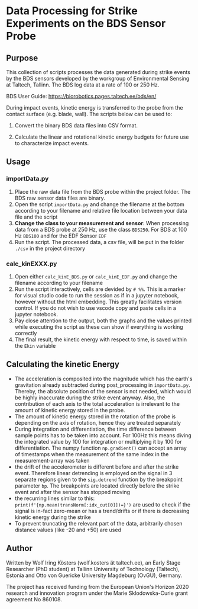 # Data Processing for Strike Experiments on the BDS Sensor Probe

## Purpose

This collection of scripts processes the data generated during strike events by the BDS sensors developed by the workgroup of Environmental Sensing at Taltech, Tallinn. The BDS log data at a rate of 100 or 250 Hz.  

BDS User Guide: https://biorobotics.pages.taltech.ee/bds/en/

During impact events, kinetic energy is transferred to the probe from the contact surface (e.g. blade, wall). The scripts below can be used to:

1) Convert the binary BDS data files into CSV format.

2) Calculate the linear and rotational kinetic energy budgets for future use to characterize impact events.

## Usage

### importData.py

1. Place the raw data file from the BDS probe within the project folder. The BDS raw sensor data files are binary.
2. Open the script `importData.py` and change the filename at the bottom according to your filename and relative file location between your data file and the script
3. **Change the class to your measurement and sensor**: When processing data from a BDS probe at 250 Hz, use the class `BDS250`. For BDS at 100 Hz `BDS100` and for the EDF Sensor `EDF`
4. Run the script. The processed data, a csv file, will be put in the folder `./csv` in the project directory

### calc_kinEXXX.py

1. Open either `calc_kinE_BDS.py` or `calc_kinE_EDF.py` and change the filename according to your filename
2. Run the script interactively, cells are devided by `# %%`. This is a marker for visual studio code to run the session as if in a jupyter notebook, however without the html embedding. This greatly facilitates version control. If you do not wish to use vscode copy and paste cells in a jupyter notebook.
3. Pay close attention to the output, both the graphs and the values printed while executing the script as these can show if everything is working correctly
4. The final result, the kinetic energy with respect to time, is saved within the `Ekin` variable

## Calculating the kinetic Energy

- The acceleration is composited into the magnitude which has the earth's gravitation already subtracted during post_processing in `importData.py`. Thereby, the absolute position of the sensor is not needed, which would be highly inaccurate during the strike event anyway. Also, the contribution of each axis to the total acceleration is irrelevant to the amount of kinetic energy stored in the probe.
- The amount of kinetic energy stored in the rotation of the probe is depending on the axis of rotation, hence they are treated separately
- During integration and differentiation, the time difference between sample points has to be taken into account. For 100Hz this means diving the integrated value by 100 for integration or multiplying it by 100 for differentiation. The numpy function `np.gradient()` can accept an array of timestamps when the measurement of the same index in the measurement-array was taken
- the drift of the accelerometer is different before and after the strike event. Therefore linear detrending is employed on the signal in 3 separate regions given to the `sig.detrend` function by the breakpoint parameter `bp`. The breakpoints are located directly before the strike event and after the sensor has stopped moving
- the recurring lines similar to this: `print(f'{np.mean(transNorm[:idx_cut[0]])=}')` are used to check if the signal is in-fact zero-mean or has a trend/drifts or if there is decreasing kinetic energy during the strike
- To prevent truncating the relevant part of the data, arbitrarily chosen distance values (like -20 and +50) are used

## Author
Written by Wolf Iring Kösters (wolf.kosters ät taltech.ee), an Early Stage Researcher (PhD student) at Tallinn University of Technology (Taltech), Estonia and Otto von Guericke University Magdeburg (OvGU), Germany.

The project has received funding from the European Union's Horizon 2020 research and innovation program under the Marie Sklodowska-Curie grant agreement No 860108.
